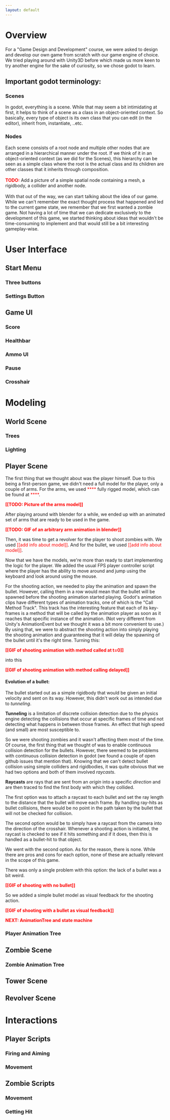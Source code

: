 ```yaml
---
layout: default
---
```


# Overview
For a "Game Design and Development" course, we were asked to design and develop
our own game from scratch with our game engine of choice. We tried playing
around with Unity3D before which made us more keen to try another engine for the
sake of curiosity, so we chose godot to learn.

## Important godot terminology:

### Scenes
<div class=text-justify>
In godot, everything is a scene. While that may seem a bit intimidating at first, it helps to think of a scene as a class in an object-oriented context. So basically, every type of object is its own class that you can edit (in the editor), inherit from, instantiate, ..etc.
</div>

### Nodes
<div class=text-justify>
Each scene consists of a root node and multiple other nodes that are arranged in a hierarchical manner under the root. If we think of it in an object-oriented context (as we did for the Scenes), this hierarchy can be seen as a simple class where the root is the actual class and its children are other classes that it inherits through composition.
</div>

<br>
<span style="color: red; font-weight: bold;">TODO:</span>
Add a picture of a simple spatial node containing a mesh, a rigidbody, a collider and another node. <br><br>

<div class=text-justify>
With that out of the way, we can start talking about the idea of our game. While we can't remember the exact thought process that happened and led to the current game state, we remember that we first wanted a zombie game. Not having a lot of time that we can dedicate exclusively to the development of this game, we started thinking about ideas that wouldn't be time-consuming to implement and that would still be a bit interesting gameplay-wise.
</div>


# User Interface
## Start Menu
### Three buttons
### Settings Button
## Game UI
### Score
### Healthbar
### Ammo UI
### Pause
### Crosshair

# Modeling
## World Scene
### Trees
### Lighting

## Player Scene
<div class=text-justify>
The first thing that we thought about was the player himself. Due to this being a first-person game, we didn't need a full model for the player, only a couple of arms. For the arms, we used <span style="color:red">****</span> fully rigged model, which can be found at <span style="color:red">****</span>.
<p style="color:red; font-weight: bold">[[TODO: Picture of the arms model]]</p>
After playing around with blender for a while, we ended up with an animated set of arms that are ready to be used in the game.
<p style="color:red; font-weight: bold">[[TODO: GIF of an arbitrary arm animation in blender]]</p>
Then, it was time to get a revolver for the player to shoot zombies with. We used <span style="color:red">[[add info about model]]</span>. And for the bullet, we used <span style="color:red">[[add info about model]]</span>.

Now that we have the models, we're more than ready to start implementing the logic for the player. We added the usual FPS player controller script where the player has the ability to move around and jump using the keyboard and look around using the mouse.

For the shooting action, we needed to play the animation and spawn the bullet. However, calling them in a row would mean that the bullet will be spawned before the shooting animation started playing. Godot's animation clips have different types of animation tracks, one of which is the "Call Method Track". This track has the interesting feature that each of its key-frames is a method that will be called by the animation player as soon as it reaches that specific instance of the animation. (Not very different from Unity's AnimationEvent but we thought it was a bit more convenient to use.) By using that, we were to abstract the shooting action into simply playing the shooting animation and guaranteeing that it will delay the spawning of the bullet until it's the right time. Turning this:
<p style="color:red; font-weight: bold">[[GIF of shooting animation with method called at t=0]]</p>

into this
<p style="color:red; font-weight: bold">[[GIF of shooting animation with method calling delayed]]</p>
</div>

#### Evolution of a bullet:
The bullet started out as a simple rigidbody that would be given an initial velocity and sent on its way. However, this didn't work out as intended due to *tunneling*.

**Tunneling** is a limitation of discrete collision detection due to the physics engine detecting the collisions that occur at specific frames of time and not detecting what happens in between those frames. An effect that high speed (and small) are most susceptible to.

So we were shooting zombies and it wasn't affecting them most of the time. Of course, the first thing that we thought of was to enable continuous collision detection for the bullets. However, there seemed to be problems with continuous collision detection in godot (we found a couple of open github issues that mention that). Knowing that we can't detect bullet collision using simple colliders and rigidbodies, it was quite obvious that we had two options and both of them involved *raycasts*.

**Raycasts** are rays that are sent from an *origin* into a specific *direction* and are then traced to find the first body with which they collided.

The first option was to attach a raycast to each bullet and set the ray length to the distance that the bullet will move each frame. By handling ray-hits as bullet collisions, there would be no point in the path taken by the bullet that will not be checked for collision.

The second option would be to simply have a raycast from the camera into the direction of the crosshair. Whenever a shooting action is initiated, the raycast is checked to see if it hits something and if it does, then this is handled as a bullet-hit to that object.

We went with the second option. As for the reason, there is none. While there are pros and cons for each option, none of these are actually relevant in the scope of this game.

There was only a single problem with this option: the lack of a bullet was a bit weird.

<p style="color:red; font-weight: bold">[[GIF of shooting with no bullet]]</p>

So we added a simple bullet model as visual feedback for the shooting action.

<p style="color:red; font-weight: bold">[[GIF of shooting with a bullet as visual feedback]]</p>

<p style="color:red; font-weight: bold">NEXT: AnimationTree and state machine</p>



### Player Animation Tree
## Zombie Scene
### Zombie Animation Tree
## Tower Scene
## Revolver Scene

# Interactions
## Player Scripts
### Firing and Aiming
### Movement
## Zombie Scripts
### Movement
### Getting Hit
